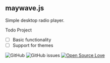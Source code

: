 ## maywave.js
Simple desktop radio player.

Todo Project
 - [ ] Basic functionality
 - [ ] Support for themes

![GitHub](https://img.shields.io/github/license/FluffyMak4ic/NewbieFoxBot)
![GitHub issues](https://img.shields.io/github/issues/fluffymak4ic/newbiefoxbot)
[![Open Source Love](https://badges.frapsoft.com/os/v2/open-source.svg?v=103)](https://github.com/ellerbrock/open-source-badges/)